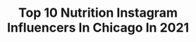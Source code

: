 ---
title: Top 10 Nutrition Instagram Influencers In Chicago In 2021
description: >-
  Find top nutrition Instagram influencers in Chicago in 2021. Most popular hashtags: #homeworkout #chicago #wellness.
platform: Instagram
hits: 35
text_top: Analyze the most popular Instagram influencers on inBeat.
text_bottom: Our platform aggregates 35 Instagram influencers like this in Chicago, United States for you to connect with.
profiles:
  - username: "mayazbites"
    fullname: >-
      MAYA مايْا 🇫🇷🇸🇾
    bio: >-
      Content Creator Promoting A Healthy Mediterranean Lifestyle 🍎 #RD2BE @Dominicanu MBA/Dietetics Intern. @UCDavis Alum, Clinical Nutrition B.S. 📍Chicago
    location: "United States"
    followers: 17378
    engagement: 348
    commentsToLikes: 0.081217
    id: ck6u84rgmpfi60j71xwm2vhfm
    verified: false
    hashtags: "#healthylifestyle, #f52grams, #healthyfood, #healthyliving"
  - username: "nutritionhappens"
    fullname: >-
      May Zhu, MBA, RDN, LDN
    bio: >-
      Registered Dietitian Nutritionist 📍 Chicago, IL making nutrition happen for you 👇🏼
    location: "United States"
    followers: 39291
    engagement: 100
    commentsToLikes: 0.106636
    id: ck0vw7ld2sgjr0i192a7lddbv
    verified: false
    hashtags: "#nutritionhappens, #quakeroats, #puregold, #ad"
  - username: "sabrina_mella"
    fullname: >-
      Sabs
    bio: >-
      Shuffle Dance⚡️| Fitness 🍑 Nutrition Coach @TandemNutrition 💪🏽 Chicago IL | 19 Inquiries-> Mellasabrinabusiness@gmail.com Festival junkie @breakaway
    location: "United States"
    followers: 40166
    engagement: 722
    commentsToLikes: 0.051131
    id: ck9wdgqt4fk9y0j78d7qq7is9
    verified: false
    hashtags: "#shuffledance, #freedomravewear, #instagramreels, #girlswholift"
  - username: "anasallesfitness"
    fullname: >-
      Ana Salles, MS
    bio: >-
      NASM & ISSA-CPT Sports Nutrition and Weight Loss 🌱 📍Miami Online & in person Coaching (join our waiting list / lista de espera)👇🏼
    location: "United States"
    followers: 67348
    engagement: 136
    commentsToLikes: 0.046982
    id: ck14kywnrs0ti0i19aguram4x
    verified: false
    hashtags: "#energy, #magic"
  - username: "clayharbs82"
    fullname: >-
      Clay Harbor
    bio: >-
      ▪️9 year NFL vet ▪️Chicagoan ▪️2 Timothy 1:7 Team Optimum Nutrition Contact: clayharboronline@gmail.com
    location: "United States"
    followers: 253364
    engagement: 320
    commentsToLikes: 0.012890
    id: ck0w0lei2eskx0i19jgicaqdq
    verified: true
    hashtags: "#istanbul, #constantinople, #fitnessmotivation, #nfl"
  - username: "maria_birova"
    fullname: >-
      Maria 💎 WBFF BIKINI DIVA
    bio: >-
      👩🏽‍💻CHFI Certified Performance Nutrition & Training Coach 🔛@optimumnutrition “MARIAB15” 🧿🇧🇬🌃Chicago 🍋 @lululemon ambassador 🆂🅷🅾︎🅿︎ 🅱︎🅴🅻🅾︎🆆  👇🏽👇🏽👇🏽
    location: "United States"
    followers: 43897
    engagement: 549
    commentsToLikes: 0.009312
    id: ck5qd34hptkzg0i11vwt45y2q
    verified: false
    hashtags: "#betterthanbefore, #backworkout, #fitness, #legday"
  - username: "ashleyellenhoward"
    fullname: >-
      AEH
    bio: >-
      Health Optimization ⚡️ Nutrition Coach | Personal Trainer Founder of @lasanteco
    location: "United States"
    followers: 8559
    engagement: 226
    commentsToLikes: 0.025533
    id: ck9hbmi4yhi0q0j78fwpj9zn0
    verified: false
    hashtags: "#lasante, #wellness, #vitamind, #lasant"
  - username: "richmwilliams"
    fullname: >-
      Rich Williams
    bio: >-
      Lost 120lbs by eating whole, real foods 6'5" 235lbs ❤️Health 🏙Chicago & 🐈 Cats 🎭 Writer/Actor/Comedian My booper’s page: @chicagoblackcat
    location: "United States"
    followers: 13151
    engagement: 1738
    commentsToLikes: 0.037928
    id: ck0vziuxm9bq10i19ol9uqwmp
    verified: false
    hashtags: "#citycat, #funnycat, #catvideo, #chicagocat"
  - username: "celeste.richmond"
    fullname: >-
      Celeste | Solid
    bio: >-
      🙋🏻‍♀️CaliGirl in Columbus ✨Helping ppl Level ⬆️through the BEST Nutrition 👑 Building Generational Wealth w/my Best Friends 🤤CoFoundr @aligned.columbus
    location: "United States"
    followers: 62971
    engagement: 150
    commentsToLikes: 0.029573
    id: ckf5x3y87u9vl0j230amwn57v
    verified: false
    hashtags: "#grateful, #sisterhood, #divinefeminine, #feminine"
  - username: "thewellnutt"
    fullname: >-
      Karli Nutter | The WellNutt
    bio: >-
      ▫️integrative nutrition health coach ▫️real food and realness🍕🍷 ▫️attainable wellness ▫️one day at a time to healthy & happy 📍 chicago
    location: "United States"
    followers: 2413
    engagement: 1054
    commentsToLikes: 0.343690
    id: ck5hnfwwknps50i11uusl67kc
    verified: false
    hashtags: ""
---